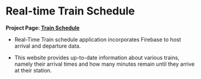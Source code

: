 # Real-time Train Schedule

**Project Page:
[Train Schedule](https://dragon-stark.github.io/Train-Time.io/)**

- Real-Time Train schedule application incorporates Firebase to host arrival and departure data.

- This website provides up-to-date information about various trains, namely their arrival times and how many minutes remain until they arrive at their station.
